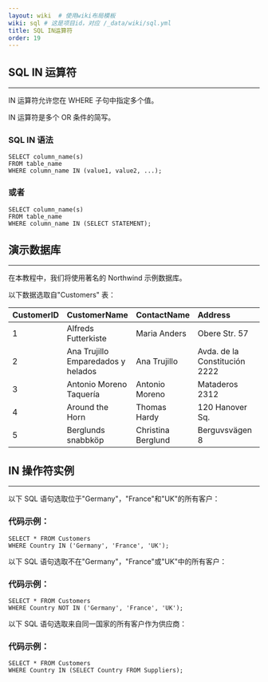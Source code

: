 ```yaml
---
layout: wiki  # 使用wiki布局模板
wiki: sql # 这是项目id，对应 /_data/wiki/sql.yml
title: SQL IN运算符
order: 19
---
```


## SQL IN 运算符

------

IN 运算符允许您在 WHERE 子句中指定多个值。

IN 运算符是多个 OR 条件的简写。

### SQL IN 语法

```
SELECT column_name(s)
FROM table_name
WHERE column_name IN (value1, value2, ...);
```

### 或者

```
SELECT column_name(s)
FROM table_name
WHERE column_name IN (SELECT STATEMENT);
```

## 演示数据库

------

在本教程中，我们将使用著名的 Northwind 示例数据库。

以下数据选取自"Customers" 表：

| CustomerID | CustomerName                       | ContactName        | Address                       | City        | PostalCode | Country |
| :--------- | :--------------------------------- | :----------------- | :---------------------------- | :---------- | :--------- | :------ |
| 1          | Alfreds Futterkiste                | Maria Anders       | Obere Str. 57                 | Berlin      | 12209      | Germany |
| 2          | Ana Trujillo Emparedados y helados | Ana Trujillo       | Avda. de la Constitución 2222 | México D.F. | 05021      | Mexico  |
| 3          | Antonio Moreno Taquería            | Antonio Moreno     | Mataderos 2312                | México D.F. | 05023      | Mexico  |
| 4          | Around the Horn                    | Thomas Hardy       | 120 Hanover Sq.               | London      | WA1 1DP    | UK      |
| 5          | Berglunds snabbköp                 | Christina Berglund | Berguvsvägen 8                | Luleå       | S-958 22   | Sweden  |

## IN 操作符实例

------

以下 SQL 语句选取位于"Germany"，"France"和"UK"的所有客户：

### 代码示例：

```
SELECT * FROM Customers
WHERE Country IN ('Germany', 'France', 'UK');
```

以下 SQL 语句选取不在"Germany"，"France"或"UK"中的所有客户：

### 代码示例：

```
SELECT * FROM Customers
WHERE Country NOT IN ('Germany', 'France', 'UK');
```

以下 SQL 语句选取来自同一国家的所有客户作为供应商：

### 代码示例：

```
SELECT * FROM Customers
WHERE Country IN (SELECT Country FROM Suppliers);
```
